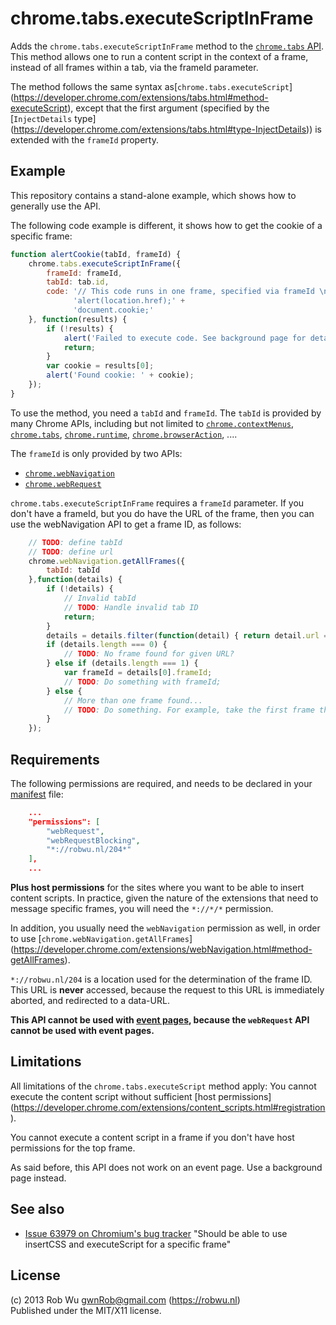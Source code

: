 # chrome.tabs.executeScriptInFrame

Adds the `chrome.tabs.executeScriptInFrame` method to the
[`chrome.tabs` API](https://developer.chrome.com/extensions/tabs.html).
This method allows one to run a content script in the context of a frame,
instead of all frames within a tab, via the frameId parameter.

The method follows the same syntax as[`chrome.tabs.executeScript`]
(https://developer.chrome.com/extensions/tabs.html#method-executeScript),
except that the first argument (specified by the [`InjectDetails` type]
(https://developer.chrome.com/extensions/tabs.html#type-InjectDetails))
is extended with the `frameId` property.

## Example
This repository contains a stand-alone example, which shows how to generally use the API.

The following code example is different, it shows how to get the cookie of a specific frame:

```javascript
function alertCookie(tabId, frameId) {
    chrome.tabs.executeScriptInFrame({
        frameId: frameId,
        tabId: tab.id,
        code: '// This code runs in one frame, specified via frameId \n' +
              'alert(location.href);' +
              'document.cookie;'
    }, function(results) {
        if (!results) {
            alert('Failed to execute code. See background page for details.');
            return;
        }
        var cookie = results[0];
        alert('Found cookie: ' + cookie);
    });
}
```

To use the method, you need a `tabId` and `frameId`. The `tabId` is provided by many Chrome APIs,
including but not limited to
[`chrome.contextMenus`](https://developer.chrome.com/extensions/contextMenus.html),
[`chrome.tabs`](https://developer.chrome.com/extensions/tabs.html),
[`chrome.runtime`](https://developer.chrome.com/extensions/runtime.html),
[`chrome.browserAction`](https://developer.chrome.com/extensions/browserAction.html), ....

The `frameId` is only provided by two APIs:

- [`chrome.webNavigation`](https://developer.chrome.com/extensions/webNavigation.html)
- [`chrome.webRequest`](https://developer.chrome.com/extensions/webRequest.html)

`chrome.tabs.executeScriptInFrame` requires a `frameId` parameter. If you don't have a
frameId, but you do have the URL of the frame, then you can use the webNavigation API
to get a frame ID, as follows:

```javascript
    // TODO: define tabId
    // TODO: define url
    chrome.webNavigation.getAllFrames({
        tabId: tabId
    },function(details) {
        if (!details) {
            // Invalid tabId
            // TODO: Handle invalid tab ID
            return;
        }
        details = details.filter(function(detail) { return detail.url === url; });
        if (details.length === 0) {
            // TODO: No frame found for given URL?
        } else if (details.length === 1) {
            var frameId = details[0].frameId;
            // TODO: Do something with frameId;
        } else {
            // More than one frame found...
            // TODO: Do something. For example, take the first frame that matches the frame ID.
        }
    });
```

## Requirements
The following permissions are required, and needs to be declared in your
[manifest](https://developer.chrome.com/extensions/manifest.html) file:

```json
    ...
    "permissions": [
        "webRequest",
        "webRequestBlocking",
        "*://robwu.nl/204*"
    ],
    ...
```

**Plus host permissions** for the sites where you want to be able to insert
content scripts. In practice, given the nature of the extensions that need to message specific frames,
you will need the `*://*/*` permission.

In addition, you usually need the `webNavigation` permission as well, in order to use
 [`chrome.webNavigation.getAllFrames`]
 (https://developer.chrome.com/extensions/webNavigation.html#method-getAllFrames).

`*://robwu.nl/204` is a location used for the determination of the frame ID.
This URL is **never** accessed, because the request to this URL is immediately
aborted, and redirected to a data-URL.

**This API cannot be used with [event pages](https://developer.chrome.com/extensions/event_pages.html),
because the `webRequest` API cannot be used with event pages.**

## Limitations
All limitations of the `chrome.tabs.executeScript` method apply: You cannot execute
the content script without sufficient [host permissions]
(https://developer.chrome.com/extensions/content_scripts.html#registration).

You cannot execute a content script in a frame if you don't have host permissions
for the top frame.

As said before, this API does not work on an event page. Use a background page instead.

## See also
- [Issue 63979 on Chromium's bug tracker](https://code.google.com/p/chromium/issues/detail?id=63979)
  "Should be able to use insertCSS and executeScript for a specific frame"

## License
(c) 2013 Rob Wu <gwnRob@gmail.com> (https://robwu.nl)  
Published under the MIT/X11 license.
